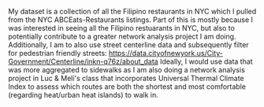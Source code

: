 My dataset is a collection of all the Filipino restaurants in NYC which I pulled from the NYC ABCEats-Restaurants listings. Part of this is mostly because I was interested in seeing all the Filipino restuarants in NYC, but also to potentially contribute to a greater network analysis project I am doing. 
Additionally, I am to also use street centerline data and subsequently filter for pedestrian friendly streets: https://data.cityofnewyork.us/City-Government/Centerline/inkn-q76z/about_data
Ideally, I would use data that was more aggregated to sidewalks as I am also doing a network analysis project in Luc & Meli's class that incorporates Universal Thermal Climate Index to assess which routes are both the shortest and most comfortable (regarding heat/urban heat islands) to walk in. 